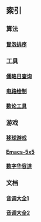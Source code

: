 ## 索引

### 算法
#### [冒泡排序](./algo/bubble_sort.html)

### 工具
#### [儒略日查询](./tool/julian.html)
#### [电路绘制](./tool/ckt.html)
#### [数论工具](./tool/number.html)

### 游戏
#### [移球游戏](./game/ball.html)
#### [Emacs-5x5](./game/card.html)
#### [数字华容道](./game/fifteen.html)

### 文档
#### [音调大全1](./docu/tones1.txt)
#### [音调大全2](./docu/tones2.txt)
